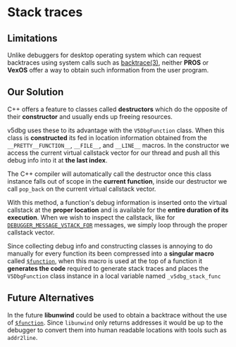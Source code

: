 # Stack traces

## Limitations

Unlike debuggers for desktop operating system which can request backtraces using system calls such as [backtrace(3)](https://man7.org/linux/man-pages/man3/backtrace.3.html), neither **PROS** or **VexOS** offer a way to obtain such information from the user program.

## Our Solution

C++ offers a feature to classes called **destructors** which do the opposite of their **constructor** and usually ends up freeing resources. 

v5dbg uses these to its advantage with the `V5DbgFunction` class. When this class is **constructed** its fed in location information obtained from the `__PRETTY__FUNCTION__`, `__FILE__`, and `__LINE__` macros. In the constructor we access the current virtual callstack vector for our thread and push all this debug info into it at **the last index**.

The C++ compiler will automatically call the destructor once this class instance falls out of scope in the **current function**, inside our destructor we call `pop_back` on the current virtual callstack vector.

With this method, a function's debug information is inserted onto the virtual callstack at the **proper location** and is available for the **entire duration of its execution**. When we wish to inspect the callstack, like for [`DEBUGGER_MESSAGE_VSTACK_FOR`](/protocol/v1/#debugger_message_vstack_for) messages, we simply loop through the proper callstack vector.

Since collecting debug info and constructing classes is annoying to do manually for every function its been compressed into a **singular macro** called [`$function`](/cpp/macros/debug/function), when this macro is used at the top of a function it **generates the code** required to generate stack traces and places the `V5DbgFunction` class instance in a local variable named `_v5dbg_stack_func`

## Future Alternatives

In the future **libunwind** could be used to obtain a backtrace without the use of [`$function`](/cpp/macros/debug/function). Since `libunwind` only returns addresses it would be up to the debugger to convert them into human readable locations with tools such as `addr2line`.

